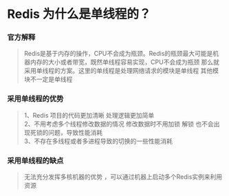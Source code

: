 # Redis 为什么是单线程的？

### 官方解释

> Redis是基于内存的操作，CPU不会成为瓶颈。Redis的瓶颈最大可能是机器内存的大小或者带宽，既然单线程容易实现，CPU不会成为瓶颈 那么就采用单线程的方案。这里的单线程是处理网络请求的模块是单线程 其他模块不一定是单线程

### 采用单线程的优势

> 1、Redis 项目的代码更加清晰 处理逻辑更加简单  
> 2、不用考虑多个线程修改数据的情况 修改数据时不用加锁 解锁 也不会出现死锁的问题，导致性能消耗  
> 3、不存在多线程或者多进程导致的切换的一些性能消耗

### 采用单线程的缺点 

> 无法充分发挥多核机器的优势 ，可以通过机器上启动多个Redis实例来利用资源
 